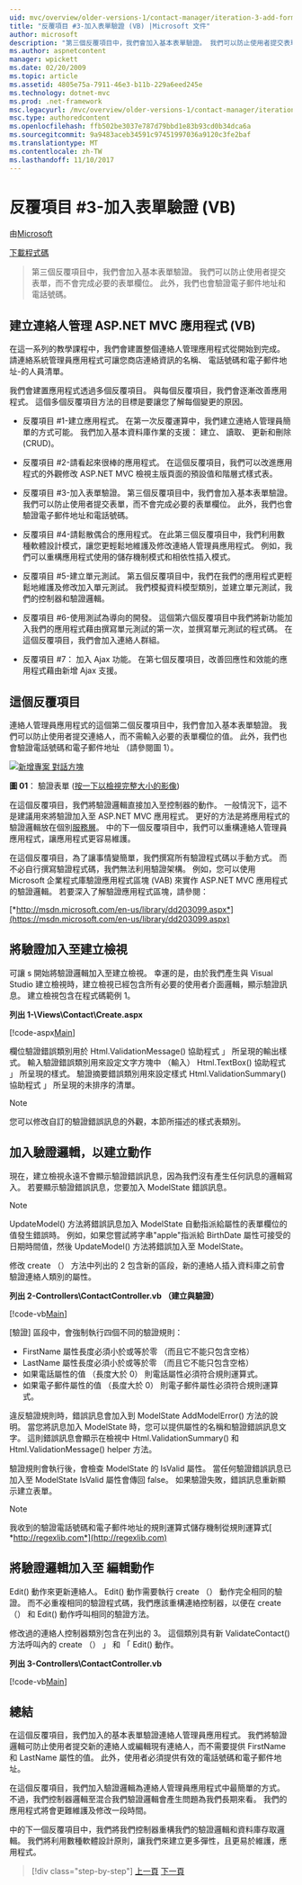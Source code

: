```yaml
---
uid: mvc/overview/older-versions-1/contact-manager/iteration-3-add-form-validation-vb
title: "反覆項目 #3-加入表單驗證 (VB) |Microsoft 文件"
author: microsoft
description: "第三個反覆項目中，我們會加入基本表單驗證。 我們可以防止使用者提交表單，而不會完成必要的表單欄位。 我們也會驗證 emai..."
ms.author: aspnetcontent
manager: wpickett
ms.date: 02/20/2009
ms.topic: article
ms.assetid: 4805e75a-7911-46e3-b11b-229a6eed245e
ms.technology: dotnet-mvc
ms.prod: .net-framework
msc.legacyurl: /mvc/overview/older-versions-1/contact-manager/iteration-3-add-form-validation-vb
msc.type: authoredcontent
ms.openlocfilehash: ffb502be3037e787d79bbd1e83b93cd0b34dca6a
ms.sourcegitcommit: 9a9483aceb34591c97451997036a9120c3fe2baf
ms.translationtype: MT
ms.contentlocale: zh-TW
ms.lasthandoff: 11/10/2017
---
```

<a name="iteration-3--add-form-validation-vb"></a>反覆項目 #3-加入表單驗證 (VB)
====================
由[Microsoft](https://github.com/microsoft)

[下載程式碼](iteration-3-add-form-validation-vb/_static/contactmanager_3_vb1.zip)

> 第三個反覆項目中，我們會加入基本表單驗證。 我們可以防止使用者提交表單，而不會完成必要的表單欄位。 此外，我們也會驗證電子郵件地址和電話號碼。


## <a name="building-a-contact-management-aspnet-mvc-application-vb"></a>建立連絡人管理 ASP.NET MVC 應用程式 (VB)
  

在這一系列的教學課程中，我們會建置整個連絡人管理應用程式從開始到完成。 請連絡系統管理員應用程式可讓您商店連絡資訊的名稱、 電話號碼和電子郵件地址-的人員清單。

我們會建置應用程式透過多個反覆項目。 與每個反覆項目，我們會逐漸改善應用程式。 這個多個反覆項目方法的目標是要讓您了解每個變更的原因。

- 反覆項目 #1-建立應用程式。 在第一次反覆運算中，我們建立連絡人管理員簡單的方式可能。 我們加入基本資料庫作業的支援： 建立、 讀取、 更新和刪除 (CRUD)。

- 反覆項目 #2-請看起來很棒的應用程式。 在這個反覆項目，我們可以改進應用程式的外觀修改 ASP.NET MVC 檢視主版頁面的預設值和階層式樣式表。

- 反覆項目 #3-加入表單驗證。 第三個反覆項目中，我們會加入基本表單驗證。 我們可以防止使用者提交表單，而不會完成必要的表單欄位。 此外，我們也會驗證電子郵件地址和電話號碼。

- 反覆項目 #4-請鬆散偶合的應用程式。 在此第三個反覆項目中，我們利用數種軟體設計模式，讓您更輕鬆地維護及修改連絡人管理員應用程式。 例如，我們可以重構應用程式使用的儲存機制模式和相依性插入模式。

- 反覆項目 #5-建立單元測試。 第五個反覆項目中，我們在我們的應用程式更輕鬆地維護及修改加入單元測試。 我們模擬資料模型類別，並建立單元測試，我們的控制器和驗證邏輯。

- 反覆項目 #6-使用測試為導向的開發。 這個第六個反覆項目中我們將新功能加入我們的應用程式藉由撰寫單元測試的第一次，並撰寫單元測試的程式碼。 在這個反覆項目，我們會加入連絡人群組。

- 反覆項目 #7： 加入 Ajax 功能。 在第七個反覆項目，改善回應性和效能的應用程式藉由新增 Ajax 支援。


## <a name="this-iteration"></a>這個反覆項目

連絡人管理員應用程式的這個第二個反覆項目中，我們會加入基本表單驗證。 我們可以防止使用者提交連絡人，而不需輸入必要的表單欄位的值。 此外，我們也會驗證電話號碼和電子郵件地址 （請參閱圖 1）。


[![新增專案 對話方塊](iteration-3-add-form-validation-vb/_static/image1.jpg)](iteration-3-add-form-validation-vb/_static/image1.png)

**圖 01**： 驗證表單 ([按一下以檢視完整大小的影像](iteration-3-add-form-validation-vb/_static/image2.png))


在這個反覆項目，我們將驗證邏輯直接加入至控制器的動作。 一般情況下，這不是建議用來將驗證加入至 ASP.NET MVC 應用程式。 更好的方法是將應用程式的驗證邏輯放在個別[服務層](http://martinfowler.com/eaaCatalog/serviceLayer.html)。 中的下一個反覆項目中，我們可以重構連絡人管理員應用程式，讓應用程式更容易維護。

在這個反覆項目，為了讓事情變簡單，我們撰寫所有驗證程式碼以手動方式。 而不必自行撰寫驗證程式碼，我們無法利用驗證架構。 例如，您可以使用 Microsoft 企業程式庫驗證應用程式區塊 (VAB) 來實作 ASP.NET MVC 應用程式的驗證邏輯。 若要深入了解驗證應用程式區塊，請參閱：

[*http://msdn.microsoft.com/en-us/library/dd203099.aspx*](https://msdn.microsoft.com/en-us/library/dd203099.aspx)

## <a name="adding-validation-to-the-create-view"></a>將驗證加入至建立檢視

可讓 s 開始將驗證邏輯加入至建立檢視。 幸運的是，由於我們產生與 Visual Studio 建立檢視時，建立檢視已經包含所有必要的使用者介面邏輯，顯示驗證訊息。 建立檢視包含在程式碼範例 1。

**列出 1-\Views\Contact\Create.aspx**

[!code-aspx[Main](iteration-3-add-form-validation-vb/samples/sample1.aspx)]

欄位驗證錯誤類別用於 Html.ValidationMessage() 協助程式 」 所呈現的輸出樣式。 輸入驗證錯誤類別用來設定文字方塊中 （輸入） Html.TextBox() 協助程式 」 所呈現的樣式。 驗證摘要錯誤類別用來設定樣式 Html.ValidationSummary() 協助程式 」 所呈現的未排序的清單。

> [!NOTE] 
> 
> 您可以修改自訂的驗證錯誤訊息的外觀，本節所描述的樣式表類別。


## <a name="adding-validation-logic-to-the-create-action"></a>加入驗證邏輯，以建立動作

現在，建立檢視永遠不會顯示驗證錯誤訊息，因為我們沒有產生任何訊息的邏輯寫入。 若要顯示驗證錯誤訊息，您要加入 ModelState 錯誤訊息。

> [!NOTE] 
> 
> UpdateModel() 方法將錯誤訊息加入 ModelState 自動指派給屬性的表單欄位的值發生錯誤時。 例如，如果您嘗試將字串"apple"指派給 BirthDate 屬性可接受的日期時間值，然後 UpdateModel() 方法將錯誤加入至 ModelState。


修改 create （） 方法中列出的 2 包含新的區段，新的連絡人插入資料庫之前會驗證連絡人類別的屬性。

**列出 2-Controllers\ContactController.vb （建立與驗證）**

[!code-vb[Main](iteration-3-add-form-validation-vb/samples/sample2.vb)]

[驗證] 區段中，會強制執行四個不同的驗證規則：

- FirstName 屬性長度必須小於或等於零 （而且它不能只包含空格）
- LastName 屬性長度必須小於或等於零 （而且它不能只包含空格）
- 如果電話屬性的值 （長度大於 0） 則電話屬性必須符合規則運算式。
- 如果電子郵件屬性的值 （長度大於 0） 則電子郵件屬性必須符合規則運算式。

違反驗證規則時，錯誤訊息會加入到 ModelState AddModelError() 方法的說明。 當您將訊息加入 ModelState 時，您可以提供屬性的名稱和驗證錯誤訊息文字。 這則錯誤訊息會顯示在檢視中 Html.ValidationSummary() 和 Html.ValidationMessage() helper 方法。

驗證規則會執行後，會檢查 ModelState 的 IsValid 屬性。 當任何驗證錯誤訊息已加入至 ModelState IsValid 屬性會傳回 false。 如果驗證失敗，錯誤訊息重新顯示建立表單。

> [!NOTE] 
> 
> 我收到的驗證電話號碼和電子郵件地址的規則運算式儲存機制從規則運算式[ *http://regexlib.com*](http://regexlib.com)


## <a name="adding-validation-logic-to-the-edit-action"></a>將驗證邏輯加入至 編輯動作

Edit() 動作來更新連絡人。 Edit() 動作需要執行 create （） 動作完全相同的驗證。 而不必重複相同的驗證程式碼，我們應該重構連絡控制器，以便在 create （） 和 Edit() 動作呼叫相同的驗證方法。

修改過的連絡人控制器類別包含在列出的 3。 這個類別具有新 ValidateContact() 方法呼叫內的 create （） 」 和 「 Edit() 動作。

**列出 3-Controllers\ContactController.vb**

[!code-vb[Main](iteration-3-add-form-validation-vb/samples/sample3.vb)]

## <a name="summary"></a>總結

在這個反覆項目，我們加入的基本表單驗證連絡人管理員應用程式。 我們將驗證邏輯可防止使用者提交新的連絡人或編輯現有連絡人，而不需要提供 FirstName 和 LastName 屬性的值。 此外，使用者必須提供有效的電話號碼和電子郵件地址。

在這個反覆項目，我們加入驗證邏輯為連絡人管理員應用程式中最簡單的方式。 不過，我們控制器邏輯至混合我們驗證邏輯會產生問題為我們長期來看。 我們的應用程式將會更難維護及修改一段時間。

中的下一個反覆項目中，我們將我們控制器重構我們的驗證邏輯和資料庫存取邏輯。 我們將利用數種軟體設計原則，讓我們來建立更多彈性，且更易於維護，應用程式。

>[!div class="step-by-step"]
[上一頁](iteration-2-make-the-application-look-nice-vb.md)
[下一頁](iteration-4-make-the-application-loosely-coupled-vb.md)
